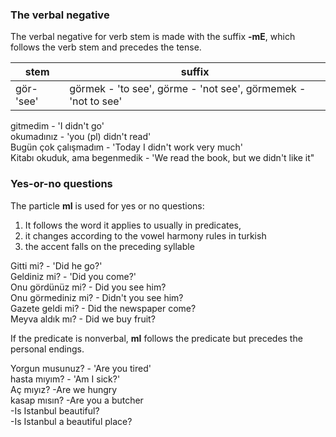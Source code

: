 ### The verbal negative 


The verbal negative for verb stem is made with the suffix **-mE**, which follows the verb stem and precedes the tense. 

stem|suffix
------|------
gör- 'see' | görmek - 'to see', görme - 'not see', görmemek - 'not to see'

gitmedim - 'I didn't go' </br>
okumadınız - 'you (pl) didn't read' </br>
Bugün çok çalışmadım - 'Today I didn't work very much' </br>
Kitabı okuduk, ama begenmedik - 'We read the book, but we didn't like it" 


### Yes-or-no questions 

The particle **mI** is used for yes or no questions: 

1) It follows the word it applies to usually in predicates,
2) it changes according to the vowel harmony rules in turkish
3) the accent falls on the preceding syllable 

Gitti mi? - 'Did he go?'<br/>
Geldiniz mi? - 'Did you come?' <br/>
Onu gördünüz mi? - Did you see him? <br/>
Onu görmediniz mi? - Didn't you see him? <br/>
Gazete geldi mi? - Did the newspaper come? <br/>
Meyva aldık mı? - Did we buy fruit?


If the predicate is nonverbal, **mI** follows the predicate but precedes the personal endings. 

Yorgun musunuz? - 'Are you tired' <br/>
hasta mıyım? - 'Am I sick?' <br/>
Aç mıyız? -Are we hungry <br/>
kasap mısın? -Are you a butcher <br/> 
-Is Istanbul beautiful? <br/>
-Is Istanbul a beautiful place? <br/>
















